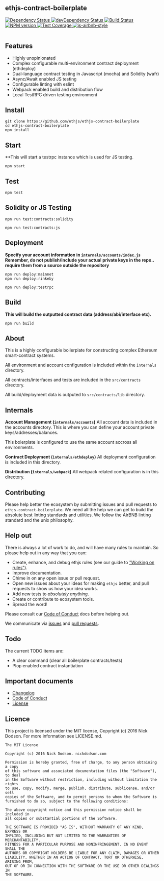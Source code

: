 ## ethjs-contract-boilerplate

<div>
  <!-- Dependency Status -->
  <a href="https://david-dm.org/ethjs/ethjs-contract-boilerplate">
    <img src="https://david-dm.org/ethjs/ethjs-contract-boilerplate.svg"
    alt="Dependency Status" />
  </a>

  <!-- devDependency Status -->
  <a href="https://david-dm.org/ethjs/ethjs-contract-boilerplate#info=devDependencies">
    <img src="https://david-dm.org/ethjs/ethjs-contract-boilerplate/dev-status.svg" alt="devDependency Status" />
  </a>

  <!-- Build Status -->
  <a href="https://travis-ci.org/ethjs/ethjs-contract-boilerplate">
    <img src="https://travis-ci.org/ethjs/ethjs-contract-boilerplate.svg"
    alt="Build Status" />
  </a>

  <!-- NPM Version -->
  <a href="https://www.npmjs.org/package/ethjs-contract-boilerplate">
    <img src="http://img.shields.io/npm/v/ethjs-contract-boilerplate.svg"
    alt="NPM version" />
  </a>

  <!-- Test Coverage -->
  <a href="https://coveralls.io/r/ethjs/ethjs-contract-boilerplate">
    <img src="https://coveralls.io/repos/github/ethjs/ethjs-contract-boilerplate/badge.svg" alt="Test Coverage" />
  </a>

  <!-- Javascript Style -->
  <a href="http://airbnb.io/javascript/">
    <img src="https://img.shields.io/badge/code%20style-airbnb-brightgreen.svg" alt="js-airbnb-style" />
  </a>
</div>

<br />

## Features
  - Highly unopinionated
  - Complex configurable multi-environment contract deployment (ethdeploy)
  - Dual-language contract testing in Javascript (mocha) and Solidity (wafr)
  - Async/Await enabled JS testing
  - Configurable linting with eslint
  - Webpack enabled build and distribution flow
  - Local TestRPC driven testing environment

## Install

```
git clone https://github.com/ethjs/ethjs-contract-boilerplate
cd ethjs-contract-boilerplate
npm install
```

## Start

**This will start a testrpc instance which is used for JS testing.

```
npm start
```

## Test

```
npm test
```

## Solidity or JS Testing

```
npm run test:contracts:solidity

npm run test:contracts:js
```

## Deployment

**Specify your account information in `internals/accounts/index.js`**
**Remember, do not publish/include your actual private keys in the repo.. require them from a source outside the repository**

```
npm run deploy:mainnet
npm run deploy:rinkeby

npm run deploy:testrpc
```

## Build

**This will build the outputted contract data (address/abi/interface etc).**

```
npm run build
```

## About

This is a highly configurable boilerplate for constructing complex Ethereum smart-contract systems.

All environment and account configuration is included within the `internals` directory.

All contracts/interfaces and tests are included in the `src/contracts` directory.

All build/deployment data is outputed to `src/contracts/lib` directory.

## Internals

**Account Management (`internals/accounts`)**
All account data is included in the accounts directory. This is where you can define your account private keys/addresses/balances.

This boierplate is configured to use the same account accross all environments.

**Contract Deployment (`internals/ethdeploy`)**
All deployment configuration is included in this directory.

**Distribution (`internals/webpack`)**
All webpack related configuration is in this directory.

## Contributing

Please help better the ecosystem by submitting issues and pull requests to `ethjs-contract-boilerplate`. We need all the help we can get to build the absolute best linting standards and utilities. We follow the AirBNB linting standard and the unix philosophy.

## Help out

There is always a lot of work to do, and will have many rules to maintain. So please help out in any way that you can:

- Create, enhance, and debug ethjs rules (see our guide to ["Working on rules"](./.github/CONTRIBUTING.md)).
- Improve documentation.
- Chime in on any open issue or pull request.
- Open new issues about your ideas for making `ethjs` better, and pull requests to show us how your idea works.
- Add new tests to *absolutely anything*.
- Create or contribute to ecosystem tools.
- Spread the word!

Please consult our [Code of Conduct](CODE_OF_CONDUCT.md) docs before helping out.

We communicate via [issues](https://github.com/ethjs/ethjs-contract-boilerplate/issues) and [pull requests](https://github.com/ethjs/ethjs-contract-boilerplate/pulls).

## Todo

The current TODO items are:

 - A clear command (clear all boilerplate contracts/tests)
 - Plop enabled contract instantiation

## Important documents

- [Changelog](CHANGELOG.md)
- [Code of Conduct](CODE_OF_CONDUCT.md)
- [License](https://raw.githubusercontent.com/ethjs/ethjs-contract-boilerplate/master/LICENSE)

## Licence

This project is licensed under the MIT license, Copyright (c) 2016 Nick Dodson. For more information see LICENSE.md.

```
The MIT License

Copyright (c) 2016 Nick Dodson. nickdodson.com

Permission is hereby granted, free of charge, to any person obtaining a copy
of this software and associated documentation files (the "Software"), to deal
in the Software without restriction, including without limitation the rights
to use, copy, modify, merge, publish, distribute, sublicense, and/or sell
copies of the Software, and to permit persons to whom the Software is
furnished to do so, subject to the following conditions:

The above copyright notice and this permission notice shall be included in
all copies or substantial portions of the Software.

THE SOFTWARE IS PROVIDED "AS IS", WITHOUT WARRANTY OF ANY KIND, EXPRESS OR
IMPLIED, INCLUDING BUT NOT LIMITED TO THE WARRANTIES OF MERCHANTABILITY,
FITNESS FOR A PARTICULAR PURPOSE AND NONINFRINGEMENT. IN NO EVENT SHALL THE
AUTHORS OR COPYRIGHT HOLDERS BE LIABLE FOR ANY CLAIM, DAMAGES OR OTHER
LIABILITY, WHETHER IN AN ACTION OF CONTRACT, TORT OR OTHERWISE, ARISING FROM,
OUT OF OR IN CONNECTION WITH THE SOFTWARE OR THE USE OR OTHER DEALINGS IN
THE SOFTWARE.
```
